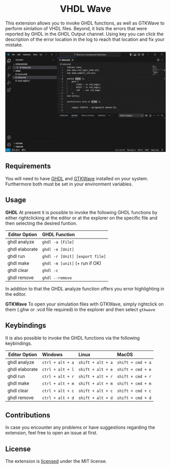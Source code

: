 <h1 align="center"> VHDL Wave </h1>
This extension allows you to invoke GHDL functions, as well as GTKWave to perform simlation of VHDL files. Beyond, it lists the errors that were reported by GHDL in the GHDL Output channel. Using <ctrl> key you can click the description of the error location in the log to reach that location and fix your mistake.

![ghdl](res/ghdl_demo.gif)

## Requirements

You will need to have [GHDL](https://github.com/ghdl/ghdl/releases) and [GTKWave](http://gtkwave.sourceforge.net/) installed on your system. Furthermore both must be set in your environment variables. 

## Usage

**GHDL**
At present it is possible to invoke the following GHDL functions by either rightclicking at the editor or at the explorer on the specific file and then selecting the desired funtion.

| Editor Option  | GHDL Function                  |
| -------------- | :----------------------------- |
| ghdl analyze   | `ghdl -a [File]`               |
| ghdl elaborate | `ghdl -e [Unit]`               |
| ghdl run       | `ghdl -r [Unit] [export file]` |
| ghdl make      | `ghdl -m [unit]` (+ run if OK) |
| ghdl clear     | `ghdl -c`                      |
| ghdl remove    | `ghdl --remove`                |

In addition to that the GHDL analyze function offers you error highlighting in the editor. 

**GTKWave**
To open your simulation files with GTKWave, simply rightclick on them (.ghw or .vcd file required) in the explorer and then select `gtkwave`

## Keybindings

It is also possible to invoke the GHDL functions via the following keybindings.

| Editor Option  | Windows          | Linux             | MacOS             |
| -------------- | :--------------- | :---------------- | :---------------- |
| ghdl analyze   | `ctrl + alt + a` | `shift + alt + a` | `shift + cmd + a` |
| ghdl elaborate | `ctrl + alt + l` | `shift + alt + e` | `shift + cmd + e` |
| ghdl run       | `ctrl + alt + r` | `shift + alt + r` | `shift + cmd + r` |
| ghdl make      | `ctrl + alt + m` | `shift + alt + m` | `shift + cmd + m` |
| ghdl clear     | `ctrl + alt + c` | `shift + alt + c` | `shift + cmd + c` |
| ghdl remove    | `ctrl + alt + d` | `shift + alt + d` | `shift + cmd + d` |

## Contributions

In case you encounter any problems or have suggestions regarding the extension, feel free to open an issue at first.

## License

The extension is [licensed](LICENSE "license") under the MIT license.

